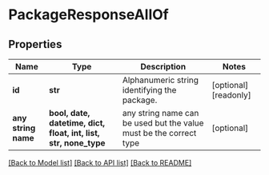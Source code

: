 # PackageResponseAllOf


## Properties
Name | Type | Description | Notes
------------ | ------------- | ------------- | -------------
**id** | **str** | Alphanumeric string identifying the package. | [optional] [readonly] 
**any string name** | **bool, date, datetime, dict, float, int, list, str, none_type** | any string name can be used but the value must be the correct type | [optional]

[[Back to Model list]](../README.md#documentation-for-models) [[Back to API list]](../README.md#documentation-for-api-endpoints) [[Back to README]](../README.md)


